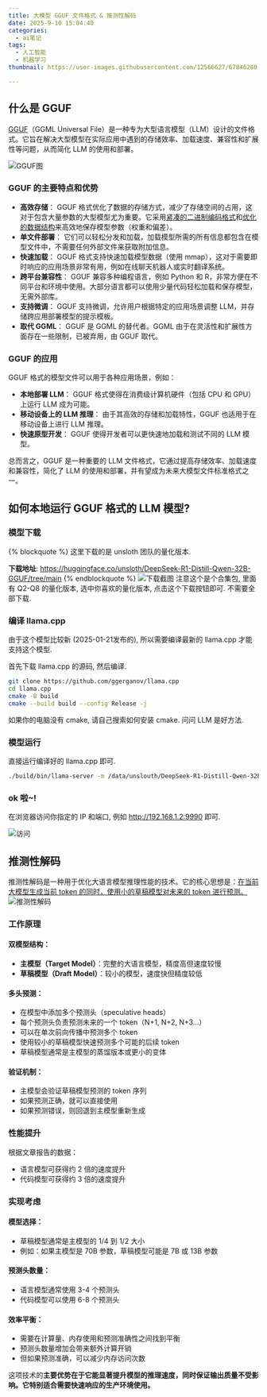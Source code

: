 ```yaml
---
title: 大模型 GGUF 文件格式 & 推测性解码
date: 2025-9-10 15:04:40
categories:
  - ai笔记
tags:
  - 人工智能
  - 机器学习
thumbnail: https://user-images.githubusercontent.com/12566627/67846280-ebd8b180-fb3b-11e9-809b-157bbad20f2b.jpg

---
```


## 什么是 GGUF

[GGUF](https://github.com/ggml-org/ggml/blob/master/docs/gguf.md)（GGML Universal File）是一种专为大型语言模型（LLM）设计的文件格式。它旨在解决大型模型在实际应用中遇到的存储效率、加载速度、兼容性和扩展性等问题，从而简化 LLM 的使用和部署。

![GGUF图](https://github.com/user-attachments/assets/acb421ab-2608-4875-b9d6-77db822862bd)

### GGUF 的主要特点和优势
* **高效存储**： GGUF 格式优化了数据的存储方式，减少了存储空间的占用，这对于包含大量参数的大型模型尤为重要。它采用<u>紧凑的二进制编码格式</u>和<u>优化的数据结构</u>来高效地保存模型参数（权重和偏差）。
* **单文件部署**： 它们可以轻松分发和加载，加载模型所需的所有信息都包含在模型文件中，不需要任何外部文件来获取附加信息。
* **快速加载**： GGUF 格式支持快速加载模型数据（使用 mmap），这对于需要即时响应的应用场景非常有用，例如在线聊天机器人或实时翻译系统。
* **跨平台兼容性**： GGUF 兼容多种编程语言，例如 Python 和 R，非常方便在不同平台和环境中使用。大部分语言都可以使用少量代码轻松加载和保存模型，无需外部库。
* **支持微调**： GGUF 支持微调，允许用户根据特定的应用场景调整 LLM，并存储跨应用部署模型的提示模板。
* **取代 GGML**： GGUF 是 GGML 的替代者。GGML 由于在灵活性和扩展性方面存在一些限制，已被弃用，由 GGUF 取代。

### GGUF 的应用
GGUF 格式的模型文件可以用于各种应用场景，例如：

* **本地部署 LLM**： GGUF 格式使得在消费级计算机硬件（包括 CPU 和 GPU）上运行 LLM 成为可能。
* **移动设备上的 LLM 推理**： 由于其高效的存储和加载特性，GGUF 也适用于在移动设备上进行 LLM 推理。
* **快速原型开发**： GGUF 使得开发者可以更快速地加载和测试不同的 LLM 模型。

总而言之，GGUF 是一种重要的 LLM 文件格式，它通过提高存储效率、加载速度和兼容性，简化了 LLM 的使用和部署，并有望成为未来大模型文件标准格式之一。

## 如何本地运行 GGUF 格式的 LLM 模型?

### 模型下载
{% blockquote %}
这里下载的是 unsloth 团队的量化版本.

**下载地址**: https://huggingface.co/unsloth/DeepSeek-R1-Distill-Qwen-32B-GGUF/tree/main
{% endblockquote %}
![下载截图](https://github.com/user-attachments/assets/d2e97832-aeff-4258-b17b-d3cc46b715f3)
注意这个是个合集包, 里面有 Q2-Q8 的量化版本, 选中你喜欢的量化版本, 点击这个下载按钮即可. 不需要全部下载.

### 编译 llama.cpp
由于这个模型比较新 (2025-01-21发布的), 所以需要编译最新的 llama.cpp 才能支持这个模型.

首先下载 llama.cpp 的源码, 然后编译.

```bash
git clone https://github.com/ggerganov/llama.cpp
cd llama.cpp
cmake -B build
cmake --build build --config Release -j
```
如果你的电脑没有 cmake, 请自己搜索如何安装 cmake. 问问 LLM 是好方法.

### 模型运行
直接运行编译好的 llama.cpp 即可.

```bash
./build/bin/llama-server -m /data/unslouth/DeepSeek-R1-Distill-Qwen-32B-GGUF/DeepSeek-R1-Distill-Qwen-32B-Q8_0.gguf --host 0.0.0.0 --port 9990
```

### ok 啦~!
在浏览器访问你指定的 IP 和端口, 例如 http://192.168.1.2:9990 即可.

![访问](https://github.com/user-attachments/assets/ed52a479-b540-4625-b7c9-e2ab22070b14)


## 推测性解码
推测性解码是一种用于优化大语言模型推理性能的技术。它的核心思想是：<u>在当前大模型生成当前 token 的同时，使用小的草稿模型对未来的 token 进行预测。</u>
![推测性解码](https://github.com/user-attachments/assets/c0b33ae6-0ee0-40c4-b18d-2d62bdd22f25)
### 工作原理

#### 双模型结构：

* **主模型（Target Model）**：完整的大语言模型，精度高但速度较慢
* **草稿模型（Draft Model）**：较小的模型，速度快但精度较低

#### 多头预测：

* 在模型中添加多个预测头（speculative heads）
* 每个预测头负责预测未来的一个 token（N+1, N+2, N+3...）
* 可以在单次前向传播中预测多个 token
* 使用较小的草稿模型快速预测多个可能的后续 token
* 草稿模型通常是主模型的蒸馏版本或更小的变体

#### 验证机制：

* 主模型会验证草稿模型预测的 token 序列
* 如果预测正确，就可以直接使用
* 如果预测错误，则回退到主模型重新生成

### 性能提升
根据文章报告的数据：

* 语言模型可获得约 2 倍的速度提升
* 代码模型可获得约 3 倍的速度提升

### 实现考虑

#### 模型选择：

* 草稿模型通常是主模型的 1/4 到 1/2 大小
* 例如：如果主模型是 70B 参数，草稿模型可能是 7B 或 13B 参数

#### 预测头数量：

* 语言模型通常使用 3-4 个预测头
* 代码模型可以使用 6-8 个预测头

#### 效率平衡：

* 需要在计算量、内存使用和预测准确性之间找到平衡
* 预测头数量增加会带来额外计算开销
* 但如果预测准确，可以减少内存访问次数

这项技术的**主要优势在于它能显著提升模型的推理速度，同时保证输出质量不受影响。它特别适合需要快速响应的生产环境使用。**
